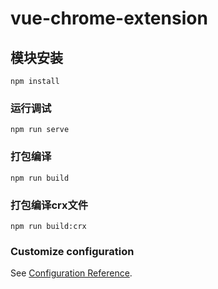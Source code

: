 # vue-chrome-extension

## 模块安装
```
npm install
```

### 运行调试
```
npm run serve
```

### 打包编译
```
npm run build
```

### 打包编译crx文件
```
npm run build:crx
```

### Customize configuration
See [Configuration Reference](https://cli.vuejs.org/config/).
